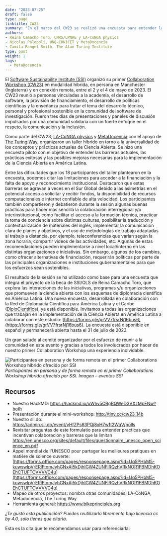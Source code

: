```yaml
---
date: "2023-07-25"
draft: false
type: page
linktitle: CW23
summary: "En el marco del CW23 se realizó una encuesta para entender las barreras actuales, las prácticas exitosas y las posibles mejoras necesarias para la implementación de la Ciencia Abierta en América Latina."
authors:
- Reina Camacho Toro, CNRS/LPNHE y LA-CoNGA physics
- Nicolas Palopoli, UNQ-CONICET y MetaDocencia
- Camila Rangel Smith, The Alan Turing Institute
type: post
weight: 1
tags: 
  - MetaDocencia 
---
```


El [Software Sustainability Institute (SSI)](https://www.software.ac.uk) organizó su primer [Collaboration Workshop (CW23)](https://www.software.ac.uk/cw23) en modalidad híbrida, en persona en Manchester (Inglaterra) y en conexión remota, entre el 2 y el 4 de mayo de 2023. El CW23 reunió a personas vinculadas a la academia, el desarrollo de software, la provisión de financiamiento, el desarrollo de políticas científicas y la enseñanza para tratar el tema del desarrollo técnico, personal y profesional sostenible en la comunidad del software de investigación. Fueron tres días de presentaciones y paneles de discusión impulsados por una comunidad solidaria con un fuerte enfoque en el respeto, la comunicación y la inclusión. 

Como parte del CW23, [LA-CoNGA physics](https://laconga.redclara.net/) y [MetaDocencia](https://www.metadocencia.org/) con el apoyo de [The Turing Way](https://www.turing.ac.uk/research/research-projects/turing-way), organizaron un taller híbrido en torno a la universalidad de los conceptos y prácticas actuales de Ciencia Abierta. Se hizo una encuesta piloto con el objetivo de entender las barreras actuales, las prácticas exitosas y las posibles mejoras necesarias para la implementación de la Ciencia Abierta en América Latina. 

Entre las dificultades que los 18 participantes del taller plantearon en la encuesta, podemos citar las limitaciones para acceder a la financiación y la falta de apoyo y reconocimiento institucional. Destacaron que estas barreras se agravan a veces en el Sur Global debido a las asimetrías en el potencial acceso a solicitar y recibir fondos, la disponibilidad de recursos computacionales e internet confiable de alta velocidad. Los participantes también compartieron y debatieron durante la sesión algunas buenas prácticas para hacer más sencilla la colaboración interregional y/o interinstitucional, como facilitar el acceso a la formación técnica, practicar la toma de conciencia sobre distintas culturas, posibilitar la traducción y contextualización de materiales del inglés, implementar la comunicación clara de planes y objetivos, y el uso de metodologías de trabajo adaptadas al trabajo a distancia, por ejemplo, teleconferencias que varían según la zona horaria, compartir videos de las actividades, etc. Algunas de estas recomendaciones pueden implementarse a nivel local/interno en las distintas organizaciones e iniciativas. Sin embargo, algunos de los cambios, como ofrecer alternativas de financiación, requerirán políticas por parte de las principales organizaciones e instituciones gubernamentales para que los esfuerzos sean sostenibles. 

El resultado de la sesión se ha utilizado como base para una encuesta que integra el proyecto de la beca de SSI/OLS de Reina Camacho Toro, que explora las interacciones de las iniciativas, programas y/u organizaciones que promueven la ciencia abierta con los esquemas de diplomacia científica en América Latina. Una nueva encuesta, desarrollada en colaboración con la Red de Diplomacia Científica para América Latina y el Caribe ([DiploCientifica](https://diplomaciacientifica.org/)), ya está disponible. Invitamos a todas las organizaciones que trabajan en la implementación de la Ciencia Abierta en América Latina a colaborar con este estudio: [https://forms.gle/grVV7frsrNj16bus6](https://forms.gle/grVV7frsrNj16bus6). La encuesta está disponible en español y permanecerá abierta hasta el 31 de julio de 2023.

Un gran saludo al comité organizador por el esfuerzo de reunir a la comunidad en este evento y gracias a todos los involucrados por hacer de nuestro primer Collaboration Workshop una experiencia inolvidable.

![Participantes en persona y de forma remota en el primer Collaborations Workshop híbrido ofrecido por SSI](https://www.metadocencia.org/static/img/CW23.jpg)
*Participantes en persona y de forma remota en el primer Collaborations Workshop híbrido ofrecido por SSI. Imagen – eventos SSI*

## Recursos

-  Nuestro HackMD: [https://hackmd.io/uWhv5CBgRQWeD3VXzMpFNw?both ](https://hackmd.io/uWhv5CBgRQWeD3VXzMpFNw?both )
-  Presentación durante el mini-workshop: [http://tiny.cc/cw23_14b ](http://tiny.cc/cw23_14b )
-  Nuestro sli.do: [https://admin.sli.do/event/vHfZPs63PQj8xH7w1t2WqV/polls ](https://admin.sli.do/event/vHfZPs63PQj8xH7w1t2WqV/polls )
-  Revisitar preguntas de este formulatio para entender practicas que incentivan colaboración y barreras que la limitan [https://en.unesco.org/sites/default/files/questionnaire_unesco_open_science_en.pdf ](https://en.unesco.org/sites/default/files/questionnaire_unesco_open_science_en.pdf )
-  Appel mondial de l’UNESCO pour partager les meilleures pratiques en matière de science ouverte: [https://forms.office.com/pages/responsepage.aspx?id=Uq5PHbM5-kuwswIpVrERlFtomJyhGNxAj5kDjhIGW4ZUNFlRQzhVRkNOR1FBMDhKOEhCTUFTOVVVVC4u](https://forms.office.com/pages/responsepage.aspx?id=Uq5PHbM5-kuwswIpVrERlFtomJyhGNxAj5kDjhIGW4ZUNFlRQzhVRkNOR1FBMDhKOEhCTUFTOVVVVC4u)
-  Mapeo de otros proyectos: nombra otras comunidades: LA-CoNGA, Metadocencia, The Turing Way
-  Herramienta general: [https://www.bikeprinciples.org ](https://www.bikeprinciples.org )


*¿Te gustó esta publicación? Puedes reutilizarla libremente bajo licencia cc by 4.0, solo tienes que citarla.* 

Esta es la cita que te recomendamos usar para referenciarla:
